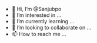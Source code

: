- 👋 Hi, I’m @Sanjubpo
- 👀 I’m interested in ...
- 🌱 I’m currently learning ...
- 💞️ I’m looking to collaborate on ...
- 📫 How to reach me ...

<!---
Sanjubpo/Sanjubpo is a ✨ special ✨ repository because its `README.md` (this file) appears on your GitHub profile.
You can click the Preview link to take a look at your changes.
--->
